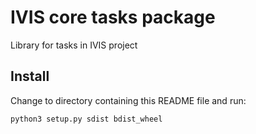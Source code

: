 # IVIS core tasks package 

Library for tasks in IVIS project

## Install
Change to directory containing this README file and run:

```
python3 setup.py sdist bdist_wheel
```
